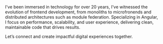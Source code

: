 I've been immersed in technology for over 20 years, I've witnessed the evolution of frontend development, from monoliths to microfronends and distributed architectures such as module federation. Specializing in Angular, I focus on performance, scalability, and user experience, delivering clean, maintainable code that drives results.

Let’s connect and create impactful digital experiences together.
